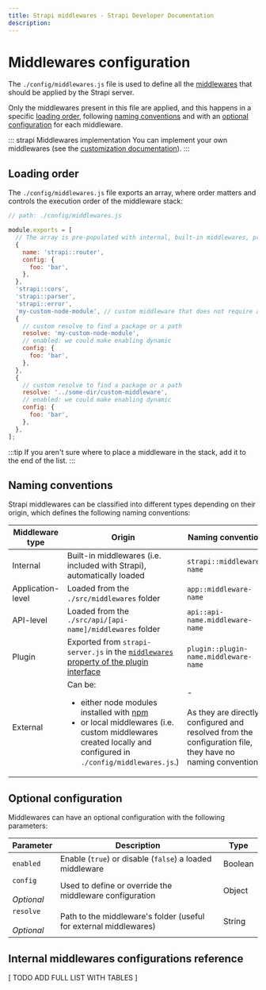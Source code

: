 ```yaml
---
title: Strapi middlewares - Strapi Developer Documentation
description:
---
```


<!-- TODO: update SEO -->

# Middlewares configuration

The `./config/middlewares.js` file is used to define all the [middlewares](/developer-docs/latest/development/backend-customization.html#middlewares) that should be applied by the Strapi server.

Only the middlewares present in this file are applied, and this happens in a specific [loading order](#loading-order), following [naming conventions](#naming-conventions) and with an [optional configuration](#optional-configuration) for each middleware.
<!-- TODO: remove this comment — the link to middlewares above won't work until merged with PR #446 -->

::: strapi Middlewares implementation
You can implement your own middlewares (see the [customization documentation](/developer-docs/latest/development/backend-customization/middlewares.md)).
:::

## Loading order

The `./config/middlewares.js` file exports an array, where order matters and controls the execution order of the middleware stack:

<!-- ? What is 'enabled: we could make enabling dynamic' for? It was in the RFC. Could we use `enabled: false` just like with plugins, and is it implemented yet? -->

```js
// path: ./config/middlewares.js

module.exports = [
  // The array is pre-populated with internal, built-in middlewares, prefixed by `strapi::`
  {
    name: 'strapi::router',
    config: {
      foo: 'bar',
    },
  },
  'strapi::cors',
  'strapi::parser',
  'strapi::error',
  'my-custom-node-module', // custom middleware that does not require any configuration
  {
    // custom resolve to find a package or a path
    resolve: 'my-custom-node-module',
    // enabled: we could make enabling dynamic
    config: {
      foo: 'bar',
    },
  },
  {
    // custom resolve to find a package or a path
    resolve: '../some-dir/custom-middleware',
    // enabled: we could make enabling dynamic
    config: {
      foo: 'bar',
    },
  },
];
```

:::tip
If you aren't sure where to place a middleware in the stack, add it to the end of the list.
:::

## Naming conventions

Strapi middlewares can be classified into different types depending on their origin, which defines the following naming conventions:

| Middleware type | Origin                                                                       | Naming convention                                                                                       |
| --------------- | ---------------------------------------------------------------------------- | ------------------------------------------------------------------------------------------------------- |
| Internal        | Built-in middlewares (i.e. included with Strapi), automatically loaded       | `strapi::middleware-name`                                                                                |
| Application-level       | Loaded from the `./src/middlewares` folder                                   | `app::middleware-name`                                                                                   |
| API-level       | Loaded from the `./src/api/[api-name]/middlewares` folder                      | `api::api-name.middleware-name`                                                                           |
| Plugin          | Exported from `strapi-server.js` in the [`middlewares` property of the plugin interface](/developer-docs/latest/developer-resources/plugin-api-reference/server.md#middlewares) | `plugin::plugin-name.middleware-name`                                                                     |
| External        | Can be:<ul><li>either node modules installed with [npm](https://www.npmjs.com/search?q=strapi-middleware)</li><li>or local middlewares (i.e. custom middlewares created locally and configured in `./config/middlewares.js`.)</li></ul>                   | -<br/><br/>As they are directly configured and resolved from the configuration file, they have no naming convention. |

## Optional configuration

Middlewares can have an optional configuration with the following parameters:

| Parameter                   | Description                                                                                                                                                            | Type    |
| --------------------------- | ---------------------------------------------------------------------------------------------------------------------------------------------------------------------- | ------- |
| `enabled`                   | Enable (`true`) or disable (`false`) a loaded middleware                                                                                                               | Boolean |
| `config`<br><br>_Optional_  | Used to define or override the middleware configuration | Object  |
| `resolve`<br><br>_Optional_ | Path to the middleware's folder (useful for external middlewares)                                                                                                                                           | String  |

## Internal middlewares configurations reference

[ TODO ADD FULL LIST WITH TABLES ]


<!-- Middleware files are functions that return an object. This object accepts an `initialize` function that is called during the server boot:

```js
module.exports = strapi => {
  return {
    // can also be async
    initialize() {
      strapi.app.use(async (ctx, next) => {
        // await someAsyncCode()

        await next();

        // await someAsyncCode()
      });
    },
  };
};
```

Once exported, middlewares are accessible through the [`strapi.middleware` global variable](/developer-docs/latest/developer-resources/global-strapi/api-reference.md#strapi-middleware).

### Node modules

Every folder that follows this name pattern `strapi-middleware-*` in the `./node_modules` folder will be loaded as a middleware.

A middleware needs to follow the structure below:

```
/middleware
└─── lib
     - index.js
- LICENSE.md
- package.json
- README.md
```

The `index.js` is the entry point to the middleware. It should look like the example above.

### Custom middlewares

The framework allows the application to override the default middlewares and [add new ones](#custom-middlewares-usage). To do so, create a `./middlewares` folder at the root of the project and put the middlewares into it.

```
/project
└─── api
└─── config
└─── middlewares
│   └─── responseTime // It will override the core default responseTime middleware.
│        - index.js
│   └─── views // New custom middleware, will be added to the stack of middlewares.
│        - index.js
└─── public
- favicon.ico
- package.json
- server.js
```

Every middleware will be injected into the Koa stack, and the [load order](#load-order) can be managed.

## Configuration and activation

To configure the middlewares of an application, create or edit the `./config/middleware.js` file.

This configuration file can accept the following parameters:

| Parameter     | Type    | Description                                                                                                                                                                |
| ---------- | ------- | -------------------------------------------------------------------------------------------------------------------------------------------------------------------------- |
| `timeout`  | integer | Maximum allowed time (in milliseconds) to load a middleware                                                                                                              |
| `load`     | Object  | [Load order](#load-order)                                                                                                                      |
| `settings` | Object  | Configuration of each middleware<br/><br/>Accepts a list of middlewares with their options, with the format:<br/>`middleware-name`: `{ option1: value, option2: value, … }` |

::: details Example of settings definition:

```js
// path: ./config/middleware.js

module.exports = {
  //...
  settings: {
    cors: {
      origin: ['http://localhost', 'https://mysite.com', 'https://www.mysite.com'],
    },
  },
};
```

:::

## Core middleware configurations reference

The core of Strapi embraces a small list of middlewares for performances, security and error handling:

- boom
- [cors](#cors-configuration)
- cron
- [csp](#csp-configuration)
- [favicon](#favicon-configuration)
- [gzip](#gzip-configuration)
- [hsts](#hsts-configuration)
- [ip](#ip-configuration)
- language
- [logger](#logger-configuration)
- [p3p](#p3p-configuration)
- [parser](#parser-configuration)
- [public](#public-configuration)
- responses
- responseTime
- router
- [session](#session-configuration)
- [xframe](#xframe-configuration)
- [xss](#xss-configuration)

::: caution
The following middlewares cannot be disabled: `responses`, `router`, `logger` and `boom`.
:::

<!-- ? If `logger` can't be disabled, why do we have an `enabled` parameter in its config? -->
<!-- ### Global middlewares

#### favicon configuration

| Parameter | Type    | Description                                      | Default value |
| --------- | ------- | ------------------------------------------------ | ------------- |
| `path`    | String  | Path to the favicon file                         | `favicon.ico` |
| `maxAge`  | Integer | Cache-control max-age directive, in milliseconds | `86400000`    |

#### public configuration

| Parameter      | Type    | Description                                         | Default value |
| -------------- | ------- | --------------------------------------------------- | ------------- |
| `path`         | String  | Path to the public folder                           | `./public`    |
| `maxAge`       | Integer | Cache-control max-age directive, in milliseconds    | `60000`       |
| `defaultIndex` | Boolean | Display default index page at `/` and `/index.html` | `true`        |

### Request middlewares

#### `session` configuration

| Parameter | Type    | Description     | Default value |
| --------- | ------- | --------------- | ------------- |
| `enabled` | Boolean | Enable sessions | `false`      |

#### `logger` configuration

| Parameter | Type    | Description          | Default value |
| --------- | ------- | -------------------- | ------------- |
| `enabled` | Boolean | Enable requests logs | `false`       |

To define a custom configuration for the `logger` middleware, create a dedicated configuration file (`./config/logger.js`). It should export an object that must be a complete or partial [winstonjs](https://github.com/winstonjs/winston) logger configuration. The object will be merged with Strapi's default logger configuration on server start.

::: details Example: Custom configuration for the logger middleware

```js
'use strict';

const {
  winston,
  formats: { prettyPrint, levelFilter },
} = require('@strapi/logger');

module.exports = {
  transports: [
    new winston.transports.Console({
      level: 'http',
      format: winston.format.combine(
        levelFilter('http'),
        prettyPrint({ timestamps: 'YYYY-MM-DD hh:mm:ss.SSS' })
      ),
    }),
  ],
};

```

:::

#### `parser` configuration
  
| Parameter | Type    | Description                 | Default value |
| --------- | ------- | --------------------------- | ------------- |
| `enabled`           | Boolean           | Enable requests logs                                                                                                                                                                                                                                                                                                                                                                                                                                                                | `false`      |
| `multipart`         | Boolean           | Enable multipart bodies parsing                                                                                                                                                                                                                                                                                                                                                                                                                                                      | `true`        |
| `jsonLimit`         | String or Integer | The byte (if integer) limit of the JSON body                                                                                                                                                                                                                                                                                                                                                                                                                                                    | `1mb`         |
| `formLimit`         | String or Integer | The byte (if integer) limit of the form body                                                                                                                                                                                                                                                                                                                                                                                                                                                    | `56k`         |
| `queryStringParser` | Object            | QueryString parser options<br /><br/>Might contain the following keys (see [qs](https://github.com/ljharb/qs) for a full list of options):<ul><li>`arrayLimit` (integer): the maximum length of an array in the query string. Any array members with an index of greater than the limit will instead be converted to an object with the index as the key. Default value: `100`</li><li>`depth` (integer): maximum parsing depth of nested query string objects. Default value: `20`</li></ul> | -             |

::: tip
See [koa-body](https://github.com/dlau/koa-body#options) for more information.
:::

### Response middlewares

#### `gzip` configuration

| Parameter | Type    | Description                                                                             |
| --------- | ------- | --------------------------------------------------------------------------------------- |
| `enabled` | Boolean | Enable GZIP response compression                                                 |
| `options` | Object  | Allow passing of options from [koa-compress](https://github.com/koajs/compress#options) |

::: tip
`gzip` compression via `koa-compress` uses [Brotli](https://en.wikipedia.org/wiki/Brotli) by default, but is not configured with sensible defaults for most cases. If you experience slow response times with `gzip` enabled, consider disabling Brotli by passing `{br: false}` as an option. You may also pass more sensible params with `{br: { params: { // YOUR PARAMS HERE } }}`
:::

#### `responseTime` configuration

| Parameter | Type    | Description                                 | Default value |
| --------- | ------- | ------------------------------------------- | ------------- |
| `enabled` | Boolean | Enable `X-Response-Time header` to response | `false`       |

#### `poweredBy` configuration

| Parameter | Type    | Description                              | Default value        |
| --------- | ------- | ---------------------------------------- | -------------------- |
| `enabled` | Boolean | Enable `X-Powered-By` header to response | `true`               |
| `value`   | String  | Value of the header                      | `Strapi <strapi.io>` |

### Security middlewares

#### `csp` configuration

This security middleware is about [Content Security Policy (CSP)](https://en.wikipedia.org/wiki/Content_Security_Policy).

| Parameter | Type    | Description                                                                         | Default value |
| --------- | ------- | ----------------------------------------------------------------------------------- | ------------- |
| `enabled` | Boolean | Enable to avoid Cross Site Scripting (XSS) and data injection attacks               |               |
| `policy`  | String  | Configure the `Content-Security-Policy` header. If not specified uses default value | `undefined`   |

#### `p3p` configuration

This security middleware is about [Platform for Privacy Preferences (P3P)](https://en.wikipedia.org/wiki/P3P).

| Parameter | Type    | Description | Default value |
| --------- | ------- | ----------- | ------------- |
| `enabled` | Boolean | Enable p3p  |               |

#### `hsts` configuration

This security middleware is about [HTTP Strict Transport Security (HSTS)](https://en.wikipedia.org/wiki/HTTP_Strict_Transport_Security).

| Parameter           | Type    | Description                                | Default value |
| ------------------- | ------- | ------------------------------------------ | ------------- |
| `enabled`           | Boolean | Enable HSTS.                               | -             |
| `maxAge`            | Integer | Number of seconds HSTS is in effect        | `31536000`    |
| `includeSubDomains` | Boolean | Applies HSTS to all subdomains of the host | `true`        |
#### `xframe` configuration

This security middleware is about [clickjacking](https://en.wikipedia.org/wiki/Clickjacking).

| Parameter | Type    | Description                                                       | Default value |
| --------- | ------- | ----------------------------------------------------------------- | ------------- |
| `enabled` | Boolean | Enable `X-FRAME-OPTIONS` headers in response.                     |               |
| `value`   | String  | The value for the header, e.g. DENY, SAMEORIGIN or ALLOW-FROM uri | `SAMEORIGIN` |

#### `xss` configuration

This security middleware is about [cross-site scripting](https://en.wikipedia.org/wiki/Cross-site_scripting).

| Parameter | Type    | Description                                                                          | Default value |
| --------- | ------- | ------------------------------------------------------------------------------------ | ------------- |
| `enabled` | Boolean | Enable XSS to prevent Cross Site Scripting (XSS) attacks in older IE browsers (IE8). |               |

#### `cors` configuration

This security middleware is about [cross-origin resource sharing (CORS)](https://en.wikipedia.org/wiki/Cross-origin_resource_sharing).

| Parameter     | Type            | Description                                                                                                                                                                      | Default value                                                                                                            |
| ------------- | --------------- | -------------------------------------------------------------------------------------------------------------------------------------------------------------------------------- | ------------------------------------------------------------------------------------------------------------------------ | --------------------------------------------------------------- |
| `enabled`     | Boolean         | Enable CORS to prevent the server to be requested from another domain                                                                                               |                                                                                                                          |                                                                 |
| `origin`      | String or Array | Allowed URLs.<br/><br/>The value(s) can be:<ul><li>strings (e.g. `http://example1.com, http://example2.com`)</li><li>an array of strings (e.g. `['http://www.example1.com', 'http://example1.com']`)</li><li>or `*` to allow all URLs</li></ul> | `*`                                                            |
| `expose`      | Array           | Configure the `Access-Control-Expose-Headers` CORS header. <br/><br/>If not specified, no custom headers are exposed                                                                      | `["WWW-Authenticate", "Server-Authorization"]`.                                                                          |                                                                 |
| `maxAge`      | Integer         | Configure the `Access-Control-Max-Age` CORS header                                                                                                                              | `31536000`                                                                                                              |                                                                 |
| `credentials` | Boolean         | Configure the `Access-Control-Allow-Credentials` CORS header                                                                                                                    | `true`                                                                                                                  |                                                                 |
| `methods`     | Array or String                                                                                                                                                                           | Configures the `Access-Control-Allow-Methods` CORS header                                                                | `["GET", "POST", "PUT", "PATCH", "DELETE", "OPTIONS", "HEAD"]` |
| `headers`     | Array           | Configure the `Access-Control-Allow-Headers` CORS header<br/><br/>If not specified, defaults to reflecting the headers specified in the request's Access-Control-Request-Headers header | `["Content-Type", "Authorization", "X-Frame-Options"]`                                                                  |                                                                 |

#### `ip` configuration

| Parameter   | Type    | Description       | Default value |
| ----------- | ------- | ----------------- | ------------- |
| `enabled`   | Boolean | Enable IP blocker | `false`      |
| `whiteList` | Array   | Whitelisted IPs   | `[]`         |
| `blackList` | Array   | Blacklisted IPs   | `[]`         |

## Custom middlewares usage

To add a custom middleware to the stack:

1. Create a `./middlewares/your-middleware-name/index.js` file
2. Enable it and define the loading order, using the `settings` and `load` keys respectively, in the configuration object exported from the `./config/middlewares.js` file

<!-- Load a middleware at the very first place -->

<!-- 
::: details Example: Create and set up a custom "timer" middleware:

```js

// path: ./middlewares/timer/index.js

module.exports = strapi => {
  return {
    initialize() {
      strapi.app.use(async (ctx, next) => {
        const start = Date.now();

        await next();

        const delta = Math.ceil(Date.now() - start);

        ctx.set('X-Response-Time', delta + 'ms');
      });
    },
  };
};

// path: ./config/middleware.js

module.exports = {
  load: {
    before: ['timer', 'responseTime', 'logger', 'cors', 'responses', 'gzip'],
    order: [
      "Define the middlewares' load order by putting their name in this array is the right order",
    ],
    after: ['parser', 'router'],
  },
  settings: {
    timer: {
      enabled: true,
    },
  },
};

```

::: -->

